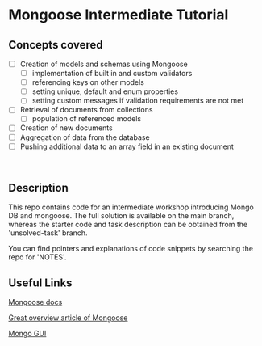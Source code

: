 # Mongoose Intermediate Tutorial

## Concepts covered

- [ ] Creation of models and schemas using Mongoose
  - [ ] implementation of built in and custom validators
  - [ ] referencing keys on other models
  - [ ] setting unique, default and enum properties
  - [ ] setting custom messages if validation requirements are not met
- [ ] Retrieval of documents from collections
  - [ ] population of referenced models
- [ ] Creation of new documents
- [ ] Aggregation of data from the database
- [ ] Pushing additional data to an array field in an existing document

<br>

## Description

This repo contains code for an intermediate workshop introducing Mongo DB and mongoose. The full solution is available on the main branch, whereas the starter code and task description can be obtained from the 'unsolved-task' branch.

You can find pointers and explanations of code snippets by searching the repo for 'NOTES'.

## Useful Links

[Mongoose docs](https://mongoosejs.com/)

[Great overview article of Mongoose](https://blog.cloudboost.io/everything-you-need-to-know-about-mongoose-63fcf8564d52)

[Mongo GUI](https://robomongo.org/download)
